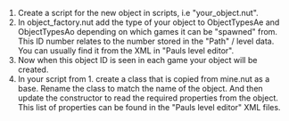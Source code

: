 1. Create a script for the new object in scripts, i.e "your_object.nut".
2. In object_factory.nut add the type of your object to ObjectTypesAe and ObjectTypesAo depending on which games it can be "spawned" from.
This ID number relates to the number stored in the "Path" / level data. You can usually find it from the XML in "Pauls level editor".
3. Now when this object ID is seen in each game your object will be created.
4. In your script from 1. create a class that is copied from mine.nut as a base. Rename the class to match the name of the object. And then update the constructor to read the required properties from the object.
This list of properties can be found in the "Pauls level editor" XML files.
